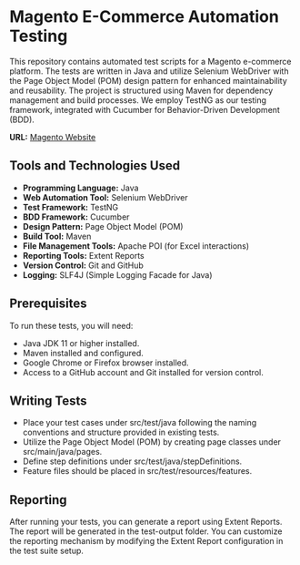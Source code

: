 # Magento E-Commerce Automation Testing

This repository contains automated test scripts for a Magento e-commerce platform. The tests are written in Java and utilize Selenium WebDriver with the Page Object Model (POM) design pattern for enhanced maintainability and reusability. The project is structured using Maven for dependency management and build processes. We employ TestNG as our testing framework, integrated with Cucumber for Behavior-Driven Development (BDD).

**URL:** [Magento Website](https://magento.softwaretestingboard.com/)

## Tools and Technologies Used

- **Programming Language:** Java
- **Web Automation Tool:** Selenium WebDriver
- **Test Framework:** TestNG
- **BDD Framework:** Cucumber
- **Design Pattern:** Page Object Model (POM)
- **Build Tool:** Maven
- **File Management Tools:** Apache POI (for Excel interactions)
- **Reporting Tools:** Extent Reports
- **Version Control:** Git and GitHub
- **Logging:** SLF4J (Simple Logging Facade for Java)

## Prerequisites

To run these tests, you will need:

- Java JDK 11 or higher installed.
- Maven installed and configured.
- Google Chrome or Firefox browser installed.
- Access to a GitHub account and Git installed for version control.

## Writing Tests
- Place your test cases under src/test/java following the naming conventions and structure provided in existing tests.
- Utilize the Page Object Model (POM) by creating page classes under src/main/java/pages.
- Define step definitions under src/test/java/stepDefinitions.
- Feature files should be placed in src/test/resources/features.

## Reporting
After running your tests, you can generate a report using Extent Reports. The report will be generated in the test-output folder. You can customize the reporting mechanism by modifying the Extent Report configuration in the test suite setup.


